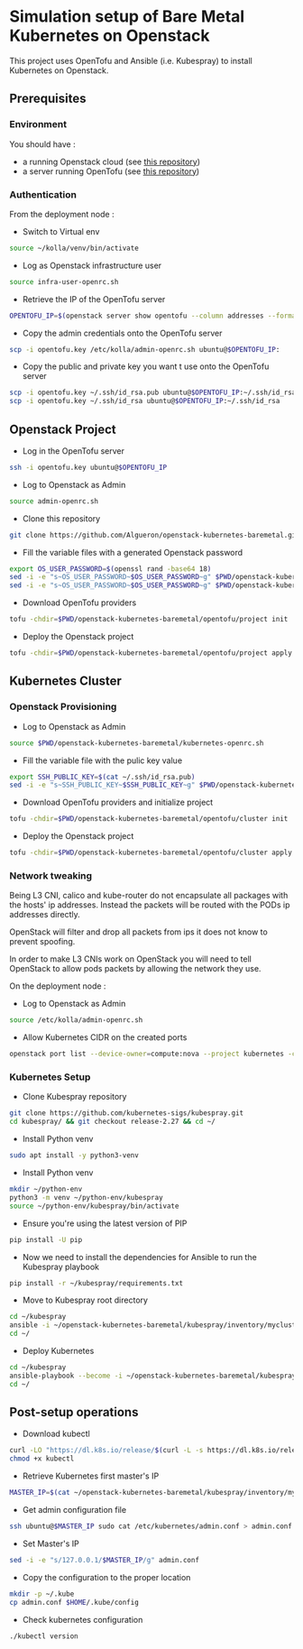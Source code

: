 # Simulation setup of Bare Metal Kubernetes on Openstack
This project uses OpenTofu and Ansible (i.e. Kubespray) to install Kubernetes on Openstack.

## Prerequisites

### Environment

You should have :
- a running Openstack cloud (see [this repository](https://github.com/Algueron/openstack-home))
- a server running OpenTofu (see [this repository](https://github.com/Algueron/openstack-opentofu))

### Authentication

From the deployment node :

- Switch to Virtual env
````bash
source ~/kolla/venv/bin/activate
````

- Log as Openstack infrastructure user
````bash
source infra-user-openrc.sh
````

- Retrieve the IP of the OpenTofu server
````bash
OPENTOFU_IP=$(openstack server show opentofu --column addresses --format json | jq --raw-output '.addresses."public-net"[0]')
````

- Copy the admin credentials onto the OpenTofu server
````bash
scp -i opentofu.key /etc/kolla/admin-openrc.sh ubuntu@$OPENTOFU_IP:
````

- Copy the public and private key you want t use onto the OpenTofu server
````bash
scp -i opentofu.key ~/.ssh/id_rsa.pub ubuntu@$OPENTOFU_IP:~/.ssh/id_rsa.pub
scp -i opentofu.key ~/.ssh/id_rsa ubuntu@$OPENTOFU_IP:~/.ssh/id_rsa
````

## Openstack Project

- Log in the OpenTofu server
````bash
ssh -i opentofu.key ubuntu@$OPENTOFU_IP
````

- Log to Openstack as Admin
````bash
source admin-openrc.sh
````

- Clone this repository
````bash
git clone https://github.com/Algueron/openstack-kubernetes-baremetal.git
````

- Fill the variable files with a generated Openstack password
````bash
export OS_USER_PASSWORD=$(openssl rand -base64 18)
sed -i -e "s~OS_USER_PASSWORD~$OS_USER_PASSWORD~g" $PWD/openstack-kubernetes-baremetal/project.tfvars
sed -i -e "s~OS_USER_PASSWORD~$OS_USER_PASSWORD~g" $PWD/openstack-kubernetes-baremetal/kubernetes-openrc.sh
````

- Download OpenTofu providers
````bash
tofu -chdir=$PWD/openstack-kubernetes-baremetal/opentofu/project init
````

- Deploy the Openstack project
````bash
tofu -chdir=$PWD/openstack-kubernetes-baremetal/opentofu/project apply -var-file=$PWD/openstack-kubernetes-baremetal/project.tfvars
````

## Kubernetes Cluster

### Openstack Provisioning

- Log to Openstack as Admin
````bash
source $PWD/openstack-kubernetes-baremetal/kubernetes-openrc.sh
````

- Fill the variable file with the pulic key value
````bash
export SSH_PUBLIC_KEY=$(cat ~/.ssh/id_rsa.pub)
sed -i -e "s~SSH_PUBLIC_KEY~$SSH_PUBLIC_KEY~g" $PWD/openstack-kubernetes-baremetal/cluster.tfvars
````

- Download OpenTofu providers and initialize project
````bash
tofu -chdir=$PWD/openstack-kubernetes-baremetal/opentofu/cluster init
````

- Deploy the Openstack project
````bash
tofu -chdir=$PWD/openstack-kubernetes-baremetal/opentofu/cluster apply -var-file=$PWD/openstack-kubernetes-baremetal/cluster.tfvars
````

### Network tweaking

Being L3 CNI, calico and kube-router do not encapsulate all packages with the hosts' ip addresses. Instead the packets will be routed with the PODs ip addresses directly.

OpenStack will filter and drop all packets from ips it does not know to prevent spoofing.

In order to make L3 CNIs work on OpenStack you will need to tell OpenStack to allow pods packets by allowing the network they use.

On the deployment node :

- Log to Openstack as Admin
````bash
source /etc/kolla/admin-openrc.sh
````

- Allow Kubernetes CIDR on the created ports
````bash
openstack port list --device-owner=compute:nova --project kubernetes -c ID -f value | xargs -tI@ openstack port set @ --allowed-address ip-address=10.233.0.0/18 --allowed-address ip-address=10.233.64.0/18
````

### Kubernetes Setup

- Clone Kubespray repository
````bash
git clone https://github.com/kubernetes-sigs/kubespray.git
cd kubespray/ && git checkout release-2.27 && cd ~/
````

- Install Python venv
````bash
sudo apt install -y python3-venv
````

- Install Python venv
````bash
mkdir ~/python-env
python3 -m venv ~/python-env/kubespray
source ~/python-env/kubespray/bin/activate
````

- Ensure you're using the latest version of PIP
````bash
pip install -U pip
````

- Now we need to install the dependencies for Ansible to run the Kubespray playbook
````bash
pip install -r ~/kubespray/requirements.txt
````

- Move to Kubespray root directory
````bash
cd ~/kubespray
ansible -i ~/openstack-kubernetes-baremetal/kubespray/inventory/mycluster/inventory.ini -m ping all
cd ~/
````

- Deploy Kubernetes
````bash
cd ~/kubespray
ansible-playbook --become -i ~/openstack-kubernetes-baremetal/kubespray/inventory/mycluster/inventory.ini cluster.yml
cd ~/
````

## Post-setup operations

- Download kubectl
````bash
curl -LO "https://dl.k8s.io/release/$(curl -L -s https://dl.k8s.io/release/stable.txt)/bin/linux/amd64/kubectl"
chmod +x kubectl
````

- Retrieve Kubernetes first master's IP
````bash
MASTER_IP=$(cat ~/openstack-kubernetes-baremetal/kubespray/inventory/mycluster/inventory.ini | grep mycluster-k8s-node-master-0 | awk '{print $2'} | cut -d '=' -f 2)
````

- Get admin configuration file
````bash
ssh ubuntu@$MASTER_IP sudo cat /etc/kubernetes/admin.conf > admin.conf
````

- Set Master's IP
````bash
sed -i -e "s/127.0.0.1/$MASTER_IP/g" admin.conf
````

- Copy the configuration to the proper location
````bash
mkdir -p ~/.kube
cp admin.conf $HOME/.kube/config
````

- Check kubernetes configuration
````bash
./kubectl version
````
